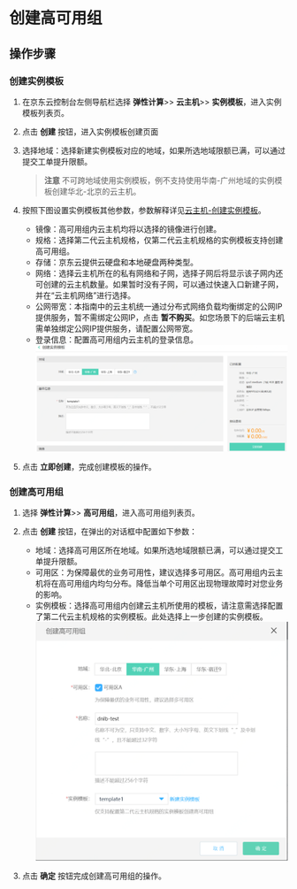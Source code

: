 
# 创建高可用组
## 操作步骤
### 创建实例模板
 1. 在京东云控制台左侧导航栏选择 **弹性计算**>> **云主机**>> **实例模板**，进入实例模板列表页。
 2. 点击 **创建** 按钮，进入实例模板创建页面
 3. 选择地域：选择新建实例模板对应的地域，如果所选地域限额已满，可以通过提交工单提升限额。
     > **注意**
 不可跨地域使用实例模板，例不支持使用华南-广州地域的实例模板创建华北-北京的云主机。

 4. 按照下图设置实例模板其他参数，参数解释详见[云主机-创建实例模板](http://docs.jdcloud.com/virtual-machines/create-instance-template)。
    - 镜像：高可用组内云主机均将以选择的镜像进行创建。
    - 规格：选择第二代云主机规格，仅第二代云主机规格的实例模板支持创建高可用组。
    - 存储：京东云提供云硬盘和本地硬盘两种类型。
    - 网络：选择云主机所在的私有网络和子网，选择子网后将显示该子网内还可创建的云主机数量。如果暂时没有子网，可以通过快速入口新建子网，并在“云主机网络”进行选择。
    - 公网带宽：本指南中的云主机统一通过分布式网络负载均衡绑定的公网IP提供服务，暂不需绑定公网IP，点击 **暂不购买**。如您场景下的后端云主机需单独绑定公网IP提供服务，请配置公网带宽。
    - 登录信息：配置高可用组内云主机的登录信息。
![创建实例模板](../../../../image/Networking/Distributed-Network-Load-Balancer/DNLB-020.png)

 5. 点击 **立即创建**，完成创建模板的操作。
 
### 创建高可用组
 1. 选择 **弹性计算**>> **高可用组**，进入高可用组列表页。
 
 2. 点击 **创建** 按钮，在弹出的对话框中配置如下参数：
    - 地域：选择高可用区所在地域。如果所选地域限额已满，可以通过提交工单提升限额。
    - 可用区：为保障最优的业务可用性，建议选择多可用区。高可用组内云主机将在高可用组内均匀分布。降低当单个可用区出现物理故障时对您业务的影响。
    - 实例模板：选择高可用组内创建云主机所使用的模板，请注意需选择配置了第二代云主机规格的实例模板。此处选择上一步创建的实例模板。
 ![创建高可用组](../../../../image/Networking/Distributed-Network-Load-Balancer/DNLB-021.png)
 
 3. 点击 **确定** 按钮完成创建高可用组的操作。

